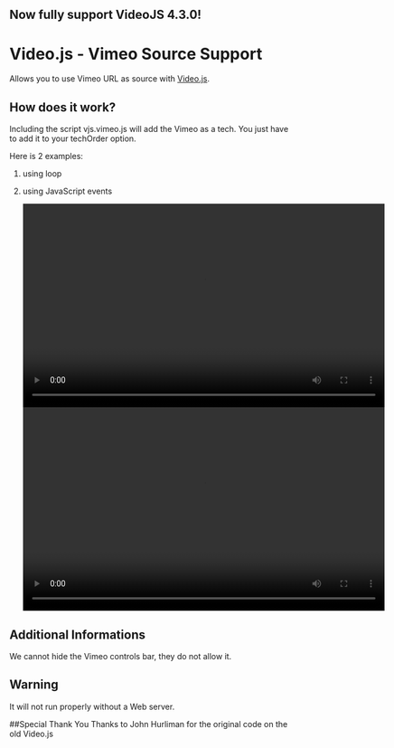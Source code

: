 ## Now fully support VideoJS 4.3.0!

# Video.js - Vimeo Source Support
Allows you to use Vimeo URL as source with [Video.js](https://github.com/zencoder/video-js/).

## How does it work?
Including the script vjs.vimeo.js will add the Vimeo as a tech. You just have to add it to your techOrder option.

Here is 2 examples:
1. using loop
2. using JavaScript events

	<!DOCTYPE html>
	<html>
	<head>
	  <link href="video-js.min.css" rel="stylesheet" />
	</head>
	<body>
	  <video id="vid1" src="" class="video-js vjs-default-skin" controls preload="auto" width="640" height="360" data-setup='{ "techOrder": ["vimeo"], "src": "https://vimeo.com/63186969", "loop": true, "autoplay": false }'>
		  <p>Video Playback Not Supported</p>
		</video>
	  <br />
	  <video id="vid2" src="" class="video-js vjs-default-skin" controls preload="auto" width="640" height="360">
		  <p>Video Playback Not Supported</p>
		</video>
	  
	  <script src="video.js"></script>
	  <script src="media.vimeo.js"></script>
	  <script>
	  videojs('vid2', { "techOrder": ["vimeo"], "src": "https://vimeo.com/63186969" }).ready(function() {
	    // You can use the video.js events even though we use the vimeo controls
	    // As you can see here, we change the background to red when the video is paused and set it back when unpaused
	    this.on('pause', function() {
	      document.body.style.backgroundColor = 'red';
	    });
	    
	    this.on('play', function() {
	      document.body.style.backgroundColor = '';
	    });
	    
	    // You can also change the video when you want
	    // Here we cue a second video once the first is done
	    this.one('ended', function() {
	      this.src('http://vimeo.com/79380715');
	      this.play();
	    });
	  });
	  </script>
	</body>
	</html>

## Additional Informations
We cannot hide the Vimeo controls bar, they do not allow it.

## Warning
It will not run properly without a Web server.

##Special Thank You
Thanks to John Hurliman for the original code on the old Video.js